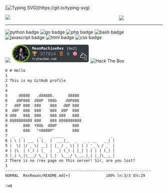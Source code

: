 [![Typing SVG](https://readme-typing-svg.herokuapp.com?font=Fira+Code&size=30&pause=1000&color=00E1F7&width=435&lines=I+will+annihilate+you!)](https://git.io/typing-svg)

<img align="left" src="https://media.tenor.com/Nzdiy3Bm1i8AAAAC/anonymous-anonymiss.gif" width="240px" />    

<p align="center"><a href="https://github.com/anuraghazra/github-readme-stats">
  <img align="center" src="https://github-readme-stats.vercel.app/api?username=RexRowan&show_icons=true&theme=radical" />
</a></p>

---

<p>
    <img src="https://img.shields.io/badge/-python-green" alt="python badge">
    <img src="https://img.shields.io/badge/-go-red" alt="go badge">
    <img src="https://img.shields.io/badge/-php-blue" alt="php badge">
    <img src="https://img.shields.io/badge/-bash-orange" alt="bash badge">
    <img src="https://img.shields.io/badge/-javascript-yellow" alt="javascript badge">
    <img src="https://img.shields.io/badge/-html-purple" alt="html badge">
    <img src="https://img.shields.io/badge/-css-pink" alt="css badge">
</p>

[![](https://visitcount.itsvg.in/api?id=RexRowan&label=Profile%20Views&color=0&icon=2&pretty=false)](https://visitcount.itsvg.in)
![tryhackme stats](https://raw.githubusercontent.com/RexRowan/RexRowan/master/assets/thm_propic.png)
<img src="http://www.hackthebox.eu/badge/image/1354396" alt="Hack The Box">


```vim
0 # Hello
1
2 This is my GitHub profile 
3
4
5     d8888   .d8888b.      d8888  
6    d8P888  d88P  Y88b    d8P888  
7   d8P 888  888    888   d8P 888  
8  d8P  888  888    888  d8P  888  
9 d88   888  888    888 d88   888  
0 8888888888 888    888 8888888888 
9       888  Y88b  d88P       888  
8       888   "Y8888P"        888
7  _   _       _     _____                     _ 
6 | \ | | ___ | |_  |  ___|__  _   _ _ __   __| |
5 |  \| |/ _ \| __| | |_ / _ \| | | | '_ \ / _` |
4 | |\  | (_) | |_  |  _| (_) | |_| | | | | (_| |
3 |_| \_|\___/ \__| |_|  \___/ \__,_|_| |_|\__,_|
2 There is no /rex page on this server! Sir, are you lost?
1
-----------------------------------------------------------------
NORMAL  RexRowan/README.md[+]                100% ln:3/3 ☰℅:29

:wq
 

